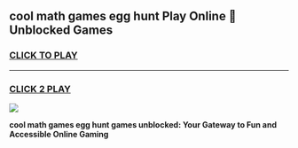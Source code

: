 
## cool math games egg hunt Play Online 👋 Unblocked Games
<h3>
<a href="https://news.freeplayer.one?title=cool_math_games_egg_hunt&ref=17CMG">CLICK TO PLAY</a></h3>
<hr>

<h3>
<a href="https://news.freeplayer.one?title=cool_math_games_egg_hunt&ref=17CMG">CLICK 2 PLAY</a>
  
</h3>

<a href="https://news.freeplayer.one?title=cool_math_games_egg_hunt&ref=17CMG/"><img src="https://clearcache.store/games.png"></a>


**cool math games egg hunt games unblocked: Your Gateway to Fun and Accessible Online Gaming**
